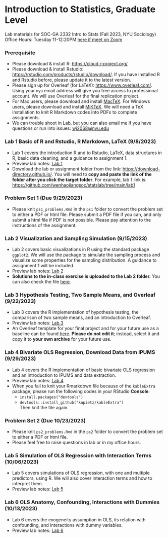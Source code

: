 # Introduction to Statistics, Graduate Level
Lab materials for SOC-GA 2332 Intro to Stats (Fall 2023, NYU Sociology) \
Office Hours: Tuesday 11-12:20PM [here if meet on Zoom](https://nyu.zoom.us/my/wenhaojiang)
 

### Prerequisite
+ Please download & install R: https://cloud.r-project.org/
+ Please download & install Rstudio: https://rstudio.com/products/rstudio/download/. If you have installed R and Rstudio before, please update it to the latest version.
+ Please sign up for Overleaf (for LaTeX): https://www.overleaf.com/. Using your `nyu` email address will give you free access to professional account. We will use Overleaf for the final replication project.
+ For Mac users, please download and install [MacTeX](https://tug.org/mactex/). For Windows users, please download and install [MiKTeX](https://miktex.org/download). We will need a TeX installation to knit R Markdown codes into PDFs to complete assignments.
+ We can trouble shoot in Lab, but you can also email me if you have questions or run into issues: wj2068@nyu.edu

### Lab 1 Basic of R and Rstudio, R Markdown, LaTeX (9/8/2023)
+ Lab 1 covers the introduction R and to Rstudio, LaTeX, data structures in R, basic data cleaning, and a guidance to assignment 1.
+ Preview lab notes: [Lab 1](https://htmlpreview.github.io/?https://github.com/wenhaojiangsoc/statslab/blob/main/lab1/lab1.html)
+ Download the lab or assignment folder from the link: https://download-directory.github.io/. You will need to **copy and paste the link of the folder after you click the target folder**. For example, lab 1 link is: https://github.com/wenhaojiangsoc/statslab/tree/main/lab1

### Problem Set 1 (Due 9/29/2023)
+ Please knit `ps1_problems.Rmd` in the `ps1` folder to convert the problem set to either a PDF or html file. Please submit a PDF file if you can, and only submit a html file if PDF is not possible. Please pay attention to the instructions of the assignment.

### Lab 2 Visualization and Sampling Simulation (9/15/2023)
+ Lab 2 covers basic visualizations in R using the standard package `ggplot2`. We will use the package to simulate the sampling process and visualize some properties for the sampling distribution. A guidance to assignment 1 will be included.
+ Preview lab notes: [Lab 2](https://htmlpreview.github.io/?https://github.com/wenhaojiangsoc/statslab/blob/main/lab2/lab2.html)
+ **Solutions to the in-class exercise is uploaded to the Lab 2 folder.** You can also check the file [here](https://htmlpreview.github.io/?https://github.com/wenhaojiangsoc/statslab/blob/main/lab2/solution.html).

### Lab 3 Hypothesis Testing, Two Sample Means, and Overleaf (9/22/2023)
+ Lab 3 covers the R implementation of hypothesis testing, the comparison of two sample means, and an introduction to Overleaf.
+ Preview lab notes: [Lab 3](https://htmlpreview.github.io/?https://github.com/wenhaojiangsoc/statslab/blob/main/lab3/lab3.html)
+ An Overleaf template for your final project and for your future use as a baseline can be found [here](https://www.overleaf.com/8539929553qtggbbwwpbvq). **Please do not edit it**; instead, select it and copy it to **your own archive** for your future use.

### Lab 4 Bivariate OLS Regression, Download Data from IPUMS (9/29/2023)
+ Lab 4 covers the R implementation of basic bivariate OLS regression and an introduction to IPUMS and data extraction.
+ Preview lab notes: [Lab 4](https://htmlpreview.github.io/?https://github.com/wenhaojiangsoc/statslab/blob/main/lab4/lab4.html)
+ When you fail to knit your Rmarkdown file because of the `kableExtra` package, please run the following codes in your RStudio **Console**:
    + `install.packages("devtools")`
    + `devtools::install_github("kupietz/kableExtra")` \
Then knit the file again.

### Problem Set 2 (Due 10/23/2023)
+ Please knit `ps2_problems.Rmd` in the `ps2` folder to convert the problem set to either a PDF or html file.
+ Please feel free to raise questions in lab or in my office hours.

### Lab 5 Simulation of OLS Regression with Interaction Terms (10/06/2023)
+ Lab 5 covers simulations of OLS regression, with one and multiple predictors, using R. We will also cover interaction terms and how to interpret them. 
+ Preview lab notes: [Lab 5](https://htmlpreview.github.io/?https://github.com/wenhaojiangsoc/statslab/blob/main/lab5/lab5.html)

### Lab 6 OLS Anatomy, Confounding, Interactions with Dummies (10/13/2023)
+ Lab 6 covers the exogeneity assumption in OLS, its relation with confounding, and interactions with dummy variables.
+ Preview lab notes: [Lab 6](https://htmlpreview.github.io/?https://github.com/wenhaojiangsoc/statslab/blob/main/lab6/lab6.html)
